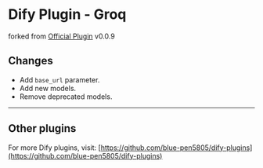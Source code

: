 # Dify Plugin - Groq

forked from [Official Plugin](https://github.com/langgenius/dify-official-plugins/tree/main/models/groq) v0.0.9

## Changes

- Add `base_url` parameter.
- Add new models.
- Remove deprecated models.

---

## Other plugins

For more Dify plugins, visit: [https://github.com/blue-pen5805/dify-plugins](https://github.com/blue-pen5805/dify-plugins)
